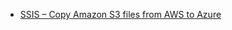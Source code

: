 * [SSIS – Copy Amazon S3 files from AWS to Azure](https://zappysys.com/blog/ssis-copy-move-amazon-s3-files-from-aws-to-azure/)
